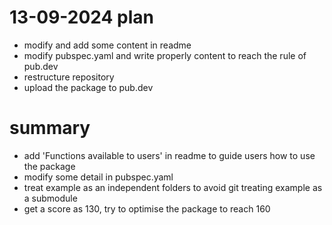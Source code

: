 # 13-09-2024 plan
- modify and add some content in readme
- modify pubspec.yaml and write properly content to reach the rule of pub.dev
- restructure repository
- upload the package to pub.dev

# summary
- add 'Functions available to users' in readme to guide users how to use the package
- modify some detail in pubspec.yaml
- treat example as an independent folders to avoid git treating example as a submodule 
- get a score as 130, try to optimise the package to reach 160